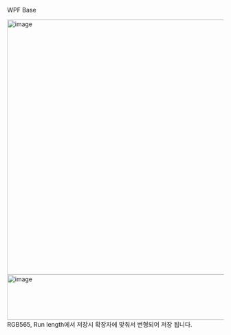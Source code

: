 WPF Base

<img width="985" height="592" alt="image" src="https://github.com/user-attachments/assets/ad0a0009-dde9-4741-91a5-c70839a9cc3d" />

<img width="894" height="105" alt="image" src="https://github.com/user-attachments/assets/2afb3b1b-b96f-49db-a96b-7bd4ba0e2b45" />
RGB565, Run length에서 저장시 확장자에 맞춰서 변형되어 저장 됩니다.
